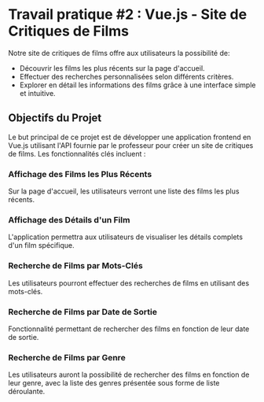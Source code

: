 # Travail pratique #2 : Vue.js - Site de Critiques de Films

Notre site de critiques de films offre aux utilisateurs la possibilité de:

- Découvrir les films les plus récents sur la page d'accueil.
- Effectuer des recherches personnalisées selon différents critères.
- Explorer en détail les informations des films grâce à une interface simple et intuitive.

## Objectifs du Projet

Le but principal de ce projet est de développer une application frontend en Vue.js utilisant l'API fournie par le professeur pour créer un site de critiques de films. Les fonctionnalités clés incluent :

### Affichage des Films les Plus Récents

Sur la page d'accueil, les utilisateurs verront une liste des films les plus récents.

### Affichage des Détails d'un Film

L'application permettra aux utilisateurs de visualiser les détails complets d'un film spécifique.

### Recherche de Films par Mots-Clés

Les utilisateurs pourront effectuer des recherches de films en utilisant des mots-clés.

### Recherche de Films par Date de Sortie

Fonctionnalité permettant de rechercher des films en fonction de leur date de sortie.

### Recherche de Films par Genre

Les utilisateurs auront la possibilité de rechercher des films en fonction de leur genre, avec la liste des genres présentée sous forme de liste déroulante.


